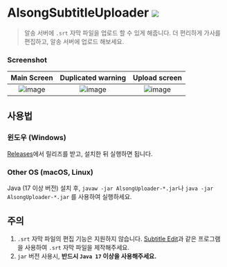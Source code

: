 # AlsongSubtitleUploader <a href="https://github.com/JellyBrick/AlsongSubtitleUploader/releases/latest"><img src="https://img.shields.io/github/downloads/JellyBrick/AlsongSubtitleUploader/total.svg"/></a>

> 알송 서버에 `.srt` 자막 파일을 업로드 할 수 있게 해줍니다.
> 더 편리하게 가사를 편집하고, 알송 서버에 업로드 해보세요.

### Screenshot

|                                                     Main Screen                                                     |                                                  Duplicated warning                                                 |                                                    Upload screen                                                    |
| :-----------------------------------------------------------------------------------------------------------------: | :-----------------------------------------------------------------------------------------------------------------: | :-----------------------------------------------------------------------------------------------------------------: |
| ![image](https://github.com/JellyBrick/AlsongSubtitleUploader/assets/16558115/46c3fa93-ce63-4cd6-a67c-08d429e7beee) | ![image](https://github.com/JellyBrick/AlsongSubtitleUploader/assets/16558115/f9da53b3-fdf7-42cd-913f-ad5bd5179c1b) | ![image](https://github.com/JellyBrick/AlsongSubtitleUploader/assets/16558115/3cb7dafe-8381-4909-9d7d-2c2b2f5c1d05) |

## 사용법

### 윈도우 (Windows)

[Releases](https://github.com/JellyBrick/AlsongSubtitleUploader/releases)에서 릴리즈를 받고, 설치한 뒤 실행하면 됩니다.

### Other OS (macOS, Linux)

Java (17 이상 버전) 설치 후, `javaw -jar AlsongUploader-*.jar`나 `java -jar AlsongUploader-*.jar` 를 사용하여 실행하세요.

## 주의

1. `.srt` 자막 파일의 편집 기능은 지원하지 않습니다. [Subtitle Edit](https://github.com/SubtitleEdit/subtitleedit/releases)과 같은 프로그램을 사용하여 `.srt` 자막 파일을 제작해주세요.
2. `jar` 버전 사용시, **반드시 `Java 17` 이상을 사용해주세요.**
